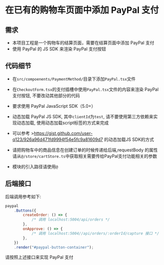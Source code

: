 # 在已有的购物车页面中添加 PayPal 支付

## 需求

-   本项目工程是一个购物车的结算页面，需要在结算页面中添加 PayPal 支付
-   使用 PayPal 的 JS SDK 来渲染 PayPal 支付按钮

## 代码细节

-   在`src/compoenents/PaymentMethod/`目录下添加`PayPal.tsx`文件
-   在`CheckoutForm.tsx`的支付插槽中使用`PayPal.tsx`文件的内容来渲染 PayPal 支付按钮, 不要改动其他部分的代码

-   要求使用 PayPal JavaScript SDK（5.0+）
-   动态加载 PayPal JS SDK, 其中`clientId`为`test`, 请不要使用第三方依赖来实现动态加载, 使用动态加载script标签的方式来完成
  - 可以参考 >https://gist.github.com/user-q123/926a96d471fd9994f54e5fc9a81609d7 的动态加载JS SDK的方式
   
-   请把购物车中的商品信息在创建订单的时候传递给后端,requestBody 的属性请从`@/store/cartStore.ts`中获取相关需要传给PayPal支付功能相关的参数
-   模块的引入路径请使用`@`

## 后端接口

后端调用参考如下:

```javascript
paypal
    .Buttons({
        createOrder: () => {
            /* 调用 localhost:5004/api/orders */
        },
        onApprove: () => {
            /* 调用 localhost:5004//api/orders/:orderId/capture 接口 */
        },
    })
    .render("#paypal-button-container");
```

请按照上述接口来实现 PayPal 支付

